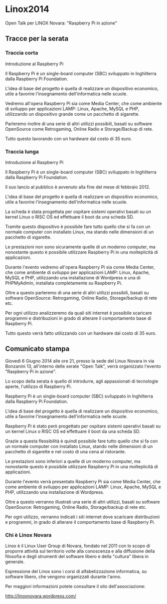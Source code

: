 # Linox2014
Open Talk per LINOX Novara: "Raspberry Pi in azione"

## Tracce per la serata

### Traccia corta

Introduzione al Raspberry Pi

Il Raspberry Pi è un single-board computer (SBC) sviluppato in Inghilterra dalla Raspberry Pi Foundation.

L'idea di base del progetto è quella di realizzare un dispositivo economico, utile a favorire l'insegnamento dell'informatica nelle scuole.

Vedremo all'opera Raspberry Pi sia come Media Center, che come ambiente di sviluppo per applicazioni LAMP: Linux, Apache, MySQL e PHP, utilizzando un dispositivo grande come un pacchetto di sigarette.

Parleremo inoltre di una serie di altri utilizzi possibili, basati su software OpenSource come Retrogaming, Online Radio e Storage/Backup di rete.

Tutto questo lavorando con un hardware dal costo di 35 euro.


### Traccia lunga

Introduzione al Raspberry Pi

Il Raspberry Pi è un single-board computer (SBC) sviluppato in Inghilterra dalla Raspberry Pi Foundation.

Il suo lancio al pubblico è avvenuto alla fine del mese di febbraio 2012.

L'idea di base del progetto è quella di realizzare un dispositivo economico, utile a favorire l'insegnamento dell'informatica nelle scuole.

La scheda è stata progettata per ospitare sistemi operativi basati su un kernel Linux o RISC OS ed effettuare il boot da una scheda SD.

Tramite questo dispositivo è possibile fare tutto quello che si fa con un normale computer con installato Linux, ma stando nelle dimensioni di un pacchetto di sigarette.

Le prestazioni non sono sicuramente quelle di un moderno computer, ma nonostante questo è possibile utilizzare Raspberry Pi in una molteplicità di applicazioni.

Durante l'evento vedremo all'opera Raspberry Pi sia come Media Center, che come ambiente di sviluppo per applicazioni LAMP: Linux, Apache, MySQL e PHP, utilizzando una installazione di Wordpress e una di PHPMyAdmin, installata completamente su Raspberry Pi.

Oltre a questo parleremo di una serie di altri utilizzi possibili, basati su software OpenSource: Retrogaming, Online Radio, Storage/backup di rete etc.

Per ogni utilizzo analizzeremo da quali siti internet è possibile scaricare programmi e distribuzioni in grado di alterare il comportamento base di Raspberry Pi.

Tutto questo verrà fatto utilizzando con un hardware dal costo di 35 euro.


## Comunicato stampa

Giovedì 6 Giugno 2014 alle ore 21, presso la sede del Linux Novara in via Bonzanini 13, all'interno delle serate "Open Talk", verrà organizzato l'evento "Raspberry Pi in azione".

Lo scopo della serata è quello di introdurre, agli appassionati di tecnologie aperte, l'utilizzo di Raspberry Pi.

Raspberry Pi è un single-board computer (SBC) sviluppato in Inghilterra dalla Raspberry Pi Foundation.

L'idea di base del progetto è quella di realizzare un dispositivo economico, utile a favorire l'insegnamento dell'informatica nelle scuole.

Raspberry Pi è stato però progettato per ospitare sistemi operativi basati su un kernel Linux o RISC OS ed effettuare il boot da una scheda SD.

Grazie a questa flessibilità è quindi possibile fare tutto quello che si fa con un normale computer con installato Linux, stando nelle dimensioni di un pacchetto di sigarette e nel costo di una cena al ristorante.

Le prestazioni sono inferiori a quelle di un moderno computer, ma nonostante questo è possibile utilizzare Raspberry Pi in una molteplicità di applicazioni.

Durante l'evento verrà presentato Raspberry Pi sia come Media Center, che come ambiente di sviluppo per applicazioni LAMP: Linux, Apache, MySQL e PHP, utilizzando una installazione di Wordpress.

Oltre a questo verranno illustrati una serie di altri utilizzi, basati su software OpenSource: Retrogaming, Online Radio, Storage/backup di rete etc.

Per ogni utilizzo, verranno indicati i siti internet dove scaricare distribuzioni e programmi, in grado di alterare il comportamento base di Raspberry Pi.


### Chi è Linox Novara

Linox è il Linux User Group di Novara, fondato nel 2011 con lo scopo di proporre attività sul territorio volte alla conoscenza e alla diffusione della filosofia e degli strumenti del software libero e della "cultura" libera in generale.

Espressione del Linox sono i corsi di alfabetizzazione informatica, su software libero, che vengono organizzati durante l'anno.

Per maggiori informazioni potete consultare il sito dell'associazione:

http://linoxnovara.wordpress.com/


